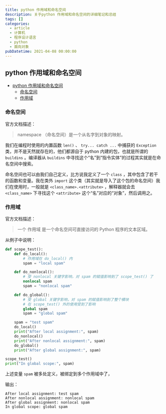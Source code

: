 ```yaml
---
title: python 作用域和命名空间
description: 关于python 作用域和命名空间的详细笔记和总结
tags: []
categories:
  - article
  - 计算机
  - 程序设计语言
  - python
  - 面向对象
pubDatetime: 2021-04-08 00:00:00
---
```


## python 作用域和命名空间

- [python 作用域和命名空间](#python-作用域和命名空间)
  - [命名空间](#命名空间)
  - [作用域](#作用域)

### 命名空间

官方文档描述：

> namespace （命名空间）是一个从名字到对象的映射。

我们在编程时使用的内置函数 `len()` 、 `try... catch ...` 中捕获的 `Exception` 类，并不是天然就存在的，他们都源自于 python 内建的包，也就是所谓的 `buildins` 。编译器从 `buildins` 中寻找这个“名”到“指令实体”的过程其实就是在命名空间中搜索。

命名空间也可以由我们自己定义，比方说我定义了一个 `class` ，其中包含了若干的函数和变量。我在类外 `import` 这个类（其实就是导入了这个包的命名空间）我们在使用时，一般就是 `<class_name>.<attribute>` ，解释器就会去 `<class_name>` 下寻找这个 `<attribute>` 这个“名”对应的“对象”，然后调用之。

### 作用域

官方文档描述：

> 一个 作用域 是一个命名空间可直接访问的 Python 程序的文本区域。

从例子中说明：

```python
def scope_test():
    def do_local():
        # 作用域在 do_local() 内
        spam = "local spam"

    def do_nonlocal():
        # 受 nonlocal 关键字影响，对 spam 的赋值影响到了 scope_test() 了
        nonlocal spam
        spam = "nonlocal spam"

    def do_global():
        # 受 global 关键字影响，对 spam 的赋值影响到了整个模块
        # 在 scope_test() 外的使用受到了影响
        global spam
        spam = "global spam"

    spam = "test spam"
    do_local()
    print("After local assignment:", spam)
    do_nonlocal()
    print("After nonlocal assignment:", spam)
    do_global()
    print("After global assignment:", spam)

scope_test()
print("In global scope:", spam)
```

上述变量 `spam` 被多处定义，被绑定到多个作用域中了，

输出：

```plaintext
After local assignment: test spam
After nonlocal assignment: nonlocal spam
After global assignment: nonlocal spam
In global scope: global spam
```

